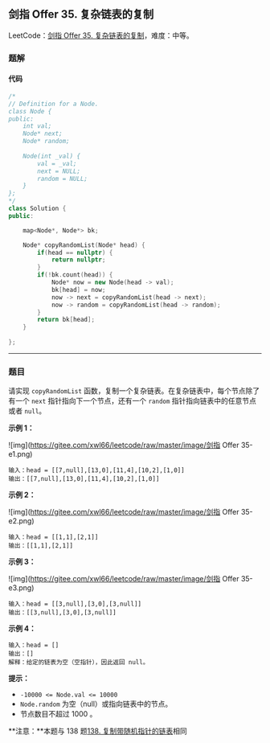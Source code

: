 ## 剑指 Offer 35. 复杂链表的复制

LeetCode：[剑指 Offer 35. 复杂链表的复制](https://leetcode.cn/problems/fu-za-lian-biao-de-fu-zhi-lcof/)，难度：中等。

### 题解

#### 代码

```c++
/*
// Definition for a Node.
class Node {
public:
    int val;
    Node* next;
    Node* random;
    
    Node(int _val) {
        val = _val;
        next = NULL;
        random = NULL;
    }
};
*/
class Solution {
public:

    map<Node*, Node*> bk;

    Node* copyRandomList(Node* head) {
        if(head == nullptr) {
            return nullptr;
        }
        if(!bk.count(head)) {
            Node* now = new Node(head -> val);
            bk[head] = now;
            now -> next = copyRandomList(head -> next);
            now -> random = copyRandomList(head -> random);
        }
        return bk[head];
    }
    
};
```



---



### 题目

请实现 `copyRandomList` 函数，复制一个复杂链表。在复杂链表中，每个节点除了有一个 `next` 指针指向下一个节点，还有一个 `random` 指针指向链表中的任意节点或者 `null`。

 

**示例 1：**

![img](https://gitee.com/xwl66/leetcode/raw/master/image/剑指 Offer 35-e1.png)

```
输入：head = [[7,null],[13,0],[11,4],[10,2],[1,0]]
输出：[[7,null],[13,0],[11,4],[10,2],[1,0]]
```

**示例 2：**

![img](https://gitee.com/xwl66/leetcode/raw/master/image/剑指 Offer 35-e2.png)

```
输入：head = [[1,1],[2,1]]
输出：[[1,1],[2,1]]
```

**示例 3：**

![img](https://gitee.com/xwl66/leetcode/raw/master/image/剑指 Offer 35-e3.png)

```
输入：head = [[3,null],[3,0],[3,null]]
输出：[[3,null],[3,0],[3,null]]
```

**示例 4：**

```
输入：head = []
输出：[]
解释：给定的链表为空（空指针），因此返回 null。
```

 

**提示：**

- `-10000 <= Node.val <= 10000`
- `Node.random` 为空（null）或指向链表中的节点。
- 节点数目不超过 1000 。

 

**注意：**本题与 138 题[138. 复制带随机指针的链表](https://leetcode.cn/problems/copy-list-with-random-pointer/)相同

